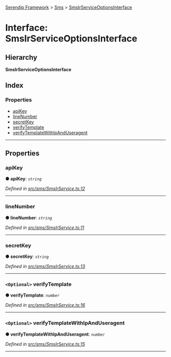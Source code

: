 [Serendip Framework](../README.md) > [Sms](../modules/sms.md) > [SmsIrServiceOptionsInterface](../interfaces/sms.smsirserviceoptionsinterface.md)

# Interface: SmsIrServiceOptionsInterface

## Hierarchy

**SmsIrServiceOptionsInterface**

## Index

### Properties

* [apiKey](sms.smsirserviceoptionsinterface.md#apikey)
* [lineNumber](sms.smsirserviceoptionsinterface.md#linenumber)
* [secretKey](sms.smsirserviceoptionsinterface.md#secretkey)
* [verifyTemplate](sms.smsirserviceoptionsinterface.md#verifytemplate)
* [verifyTemplateWithIpAndUseragent](sms.smsirserviceoptionsinterface.md#verifytemplatewithipanduseragent)

---

## Properties

<a id="apikey"></a>

###  apiKey

**● apiKey**: *`string`*

*Defined in [src/sms/SmsIrService.ts:12](https://github.com/m-esm/serendip/blob/17b0858/src/sms/SmsIrService.ts#L12)*

___
<a id="linenumber"></a>

###  lineNumber

**● lineNumber**: *`string`*

*Defined in [src/sms/SmsIrService.ts:11](https://github.com/m-esm/serendip/blob/17b0858/src/sms/SmsIrService.ts#L11)*

___
<a id="secretkey"></a>

###  secretKey

**● secretKey**: *`string`*

*Defined in [src/sms/SmsIrService.ts:13](https://github.com/m-esm/serendip/blob/17b0858/src/sms/SmsIrService.ts#L13)*

___
<a id="verifytemplate"></a>

### `<Optional>` verifyTemplate

**● verifyTemplate**: *`number`*

*Defined in [src/sms/SmsIrService.ts:16](https://github.com/m-esm/serendip/blob/17b0858/src/sms/SmsIrService.ts#L16)*

___
<a id="verifytemplatewithipanduseragent"></a>

### `<Optional>` verifyTemplateWithIpAndUseragent

**● verifyTemplateWithIpAndUseragent**: *`number`*

*Defined in [src/sms/SmsIrService.ts:15](https://github.com/m-esm/serendip/blob/17b0858/src/sms/SmsIrService.ts#L15)*

___

